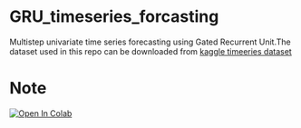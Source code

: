 # GRU_timeseries_forcasting
Multistep univariate time series forecasting using Gated Recurrent Unit.The dataset used in this repo can be downloaded from
 [kaggle timeeries dataset](https://www.kaggle.com/shenba/time-series-datasets/download)
# Note


[![Open In Colab](https://colab.research.google.com/assets/colab-badge.svg)](https://colab.research.google.com/github/kikirizki/GRU_timeseries_forcasting)



